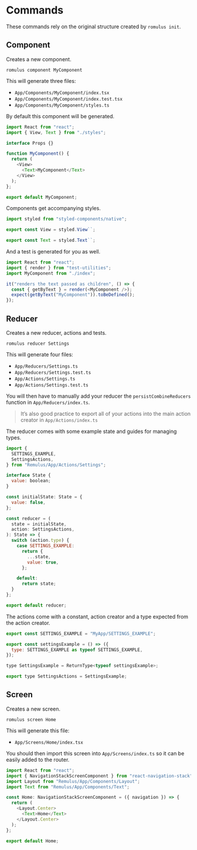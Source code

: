 # Commands

These commands rely on the original structure created by `romulus init`.

## Component

Creates a new component.

```
romulus component MyComponent
```

This will generate three files:

- `App/Components/MyComponent/index.tsx`
- `App/Components/MyComponent/index.test.tsx`
- `App/Components/MyComponent/styles.ts`

By default this component will be generated.

```js
import React from "react";
import { View, Text } from "./styles";

interface Props {}

function MyComponent() {
  return (
    <View>
      <Text>MyComponent</Text>
    </View>
  );
};

export default MyComponent;
```

Components get accompanying styles.

```js
import styled from "styled-components/native";

export const View = styled.View``;

export const Text = styled.Text``;
```

And a test is generated for you as well.

```js
import React from "react";
import { render } from "test-utilities";
import MyComponent from "./index";

it("renders the text passed as children", () => {
  const { getByText } = render(<MyComponent />);
  expect(getByText("MyComponent")).toBeDefined();
});
```

## Reducer

Creates a new reducer, actions and tests.

```
romulus reducer Settings
```

This will generate four files:

- `App/Reducers/Settings.ts`
- `App/Reducers/Settings.test.ts`
- `App/Actions/Settings.ts`
- `App/Actions/Settings.test.ts`

You will then have to manually add your reducer the `persistCombineReducers`
function in `App/Reducers/index.ts`.

> It’s also good practice to export all of your actions into the main action
> creator in `App/Actions/index.ts`

The reducer comes with some example state and guides for managing types.

```js
import {
  SETTINGS_EXAMPLE,
  SettingsActions,
} from "Remulus/App/Actions/Settings";

interface State {
  value: boolean;
}

const initialState: State = {
  value: false,
};

const reducer = (
  state = initialState,
  action: SettingsActions,
): State => {
  switch (action.type) {
    case SETTINGS_EXAMPLE:
      return {
        ...state,
        value: true,
      };

    default:
      return state;
  }
};

export default reducer;
```

The actions come with a constant, action creator and a type expected from the
action creator.

```js
export const SETTINGS_EXAMPLE = "MyApp/SETTINGS_EXAMPLE";

export const settingsExample = () => ({
  type: SETTINGS_EXAMPLE as typeof SETTINGS_EXAMPLE,
});

type SettingsExample = ReturnType<typeof settingsExample>;

export type SettingsActions = SettingsExample;
```

## Screen

Creates a new screen.

```
romulus screen Home
```

This will generate this file:

- `App/Screens/Home/index.tsx`

You should then import this screen into `App/Screens/index.ts` so it can be
easily added to the router.

```js
import React from "react";
import { NavigationStackScreenComponent } from "react-navigation-stack";
import Layout from "Remulus/App/Components/Layout";
import Text from "Remulus/App/Components/Text";

const Home: NavigationStackScreenComponent = ({ navigation }) => {
  return (
    <Layout.Center>
      <Text>Home</Text>
    </Layout.Center>
  );
};

export default Home;
```
